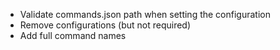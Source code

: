 - Validate commands.json path when setting the configuration
- Remove configurations (but not required)
- Add full command names
